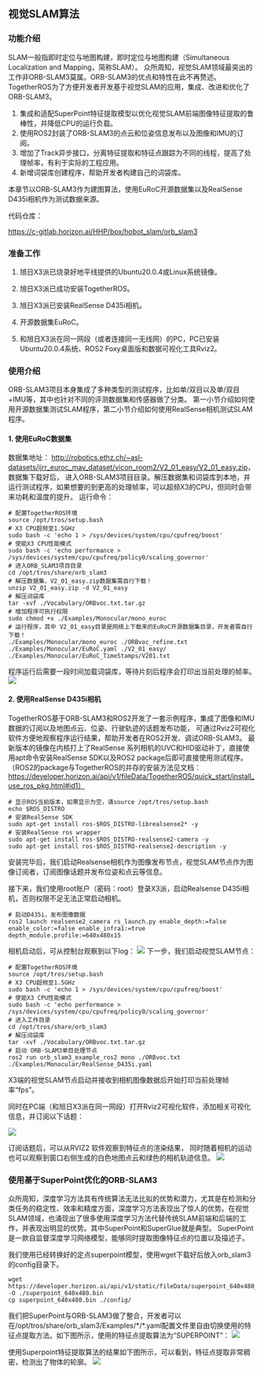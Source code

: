 ## 视觉SLAM算法

### 功能介绍

SLAM一般指即时定位与地图构建，即时定位与地图构建（Simultaneous Localization and Mapping，简称SLAM）。 众所周知，视觉SLAM领域最突出的工作非ORB-SLAM3莫属。ORB-SLAM3的优点和特性在此不再赘述。TogetherROS为了方便开发者开发基于视觉SLAM的应用，集成、改进和优化了ORB-SLAM3。
1. 集成和适配SuperPoint特征提取模型以优化视觉SLAM前端图像特征提取的鲁棒性，并降低CPU的运行负载。
2. 使用ROS2封装了ORB-SLAM3的点云和位姿信息发布以及图像和IMU的订阅。
3. 增加了Track异步接口，分离特征提取和特征点跟踪为不同的线程，提高了处理帧率，有利于实际的工程应用。
4. 新增词袋库创建程序，帮助开发者构建自己的词袋库。

本章节以ORB-SLAM3作为建图算法，使用EuRoC开源数据集以及RealSense D435i相机作为测试数据来源。

代码仓库：

<https://c-gitlab.horizon.ai/HHP/box/hobot_slam/orb_slam3>


### 准备工作

1. 旭日X3派已烧录好地平线提供的Ubuntu20.0.4或Linux系统镜像。

2. 旭日X3派已成功安装TogetherROS。

3. 旭日X3派已安装RealSense D435i相机。

4. 开源数据集EuRoC。

5. 和旭日X3派在同一网段（或者连接同一无线网）的PC，PC已安装Ubuntu20.0.4系统、ROS2 Foxy桌面版和数据可视化工具Rviz2。

### 使用介绍

ORB-SLAM3项目本身集成了多种类型的测试程序，比如单/双目以及单/双目+IMU等，其中也针对不同的评测数据集和传感器做了分类。
第一小节介绍如何使用开源数据集测试SLAM程序，第二小节介绍如何使用RealSense相机测试SLAM程序。

#### 1. 使用EuRoC数据集
数据集地址： <http://robotics.ethz.ch/~asl-datasets/ijrr_euroc_mav_dataset/vicon_room2/V2_01_easy/V2_01_easy.zip>，数据集下载好后，
进入ORB-SLAM3项目目录。解压数据集和词袋库到本地，并运行测试程序，如果想要的到更高的处理帧率，可以超频X3的CPU，但同时会带来功耗和温度的提升。
运行命令：

```
# 配置TogetherROS环境
source /opt/tros/setup.bash
# X3 CPU超频至1.5GHz
sudo bash -c 'echo 1 > /sys/devices/system/cpu/cpufreq/boost'
# 使能X3 CPU性能模式
sudo bash -c 'echo performance > /sys/devices/system/cpu/cpufreq/policy0/scaling_governor'
# 进入ORB_SLAM3项目目录
cd /opt/tros/share/orb_slam3
# 解压数据集，V2_01_easy.zip数据集需自行下载！
unzip V2_01_easy.zip -d V2_01_easy
# 解压词袋库
tar -xvf ./Vocabulary/ORBvoc.txt.tar.gz
# 增加程序可执行权限
sudo chmod +x ./Examples/Monocular/mono_euroc 
# 运行程序，其中 V2_01_easy目录是网络上下载来的EuRoC开源数据集目录，开发者需自行下载！
./Examples/Monocular/mono_euroc ./ORBvoc_refine.txt ./Examples/Monocular/EuRoC.yaml ./V2_01_easy/ ./Examples/Monocular/EuRoC_TimeStamps/V201.txt 
```

程序运行后需要一段时间加载词袋库，等待片刻后程序会打印出当前处理的帧率。
![](./_static/_images/visual_slam/euroc_result.png)
#### 2. 使用RealSense D435i相机

TogetherROS基于ORB-SLAM3和ROS2开发了一套示例程序，集成了图像和IMU数据的订阅以及地图点云、位姿、行驶轨迹的话题发布功能，
可通过Rviz2可视化软件方便地观察程序运行结果，帮助开发者在ROS2开发、调试ORB-SLAM3。
最新版本的镜像在内核打上了RealSense 系列相机的UVC和HID驱动补丁，直接使用apt命令安装RealSense SDK以及ROS2 package后即可直接使用测试程序。
（ROS2的package与TogetherROS的并存的安装方法见文档：https://developer.horizon.ai/api/v1/fileData/TogetherROS/quick_start/install_use_ros_pkg.html#id1）
```
# 显示ROS当前版本，如果显示为空，请source /opt/tros/setup.bash
echo $ROS_DISTRO 
# 安装RealSense SDK
sudo apt-get install ros-$ROS_DISTRO-librealsense2* -y 
# 安装RealSense ros wrapper
sudo apt-get install ros-$ROS_DISTRO-realsense2-camera -y
sudo apt-get install ros-$ROS_DISTRO-realsense2-description -y
```
安装完毕后，我们启动Realsense相机作为图像发布节点，视觉SLAM节点作为图像订阅者，订阅图像话题并发布位姿和点云等信息。

接下来，我们使用root账户（密码：root）登录X3派，启动Realsense D435i相机，否则权限不足无法正常启动相机。
```
# 启动D435i，发布图像数据
ros2 launch realsense2_camera rs_launch.py enable_depth:=false enable_color:=false enable_infra1:=true depth_module.profile:=640x480x15 
```
相机启动后，可从控制台观察到以下log：
![](./_static/_images/visual_slam/realsense.png)
下一步，我们启动视觉SLAM节点：
```
# 配置TogetherROS环境
source /opt/tros/setup.bash
# X3 CPU超频至1.5GHz
sudo bash -c 'echo 1 > /sys/devices/system/cpu/cpufreq/boost'
# 使能X3 CPU性能模式
sudo bash -c 'echo performance > /sys/devices/system/cpu/cpufreq/policy0/scaling_governor'
# 进入工作目录
cd /opt/tros/share/orb_slam3
# 解压词袋库
tar -xvf ./Vocabulary/ORBvoc.txt.tar.gz
# 启动 ORB-SLAM3单目处理节点
ros2 run orb_slam3_example_ros2 mono ./ORBvoc.txt ./Examples/Monocular/RealSense_D435i.yaml 
```
X3端的视觉SLAM节点启动并接收到相机图像数据后开始打印当前处理帧率“fps”。

同时在PC端（和旭日X3派在同一网段）打开Rviz2可视化软件，添加相关可视化信息，并订阅以下话题：

![](./_static/_images/visual_slam/rviz2_1.png)

订阅话题后，可以从RVIZ2 软件观察到特征点的渲染结果，
同时随着相机的运动也可以观察到窗口右侧生成的白色地图点云和绿色的相机轨迹信息。
![](./_static/_images/visual_slam/rviz2_2.png)
### 使用基于SuperPoint优化的ORB-SLAM3

众所周知，深度学习方法具有传统算法无法比拟的优势和潜力，尤其是在检测和分类任务的稳定性、效率和精度方面，深度学习方法表现出了惊人的优势。在视觉SLAM领域，也涌现出了很多使用深度学习方法代替传统SLAM前端和后端的工作，并表现出明显的优势。其中SuperPoint和SuperGlue就是典型。
SuperPoint是一款自监督深度学习网络模型，能够同时提取图像特征点的位置以及描述子。

我们使用已经转换好的定点superpoint模型，使用wget下载好后放入orb_slam3的config目录下。
```
wget https://developer.horizon.ai/api/v1/static/fileData/superpoint_640x480_20220816180055.bin -O ./superpoint_640x480.bin
cp superpoint_640x480.bin ./config/
```
我们把SuperPoint与ORB-SLAM3做了整合，开发者可以在/opt/tros/share/orb_slam3/Examples/\*/*.yaml配置文件里自由切换使用的特征点提取方法。如下图所示，使用的特征点提取算法为“SUPERPOINT”：
![](./_static/_images/visual_slam/superpoint.png)

使用Superpoint特征提取算法的结果如下图所示，可以看到，特征点提取非常稠密，检测出了物体的轮廓。
![](./_static/_images/visual_slam/superpoint_result.png)

